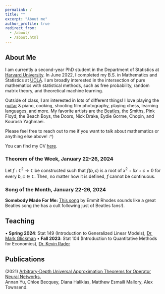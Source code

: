 ```yaml
---
permalink: /
title: ""
excerpt: "About me"
author_profile: true
redirect_from: 
  - /about/
  - /about.html
---
```

## About Me

I am currently a second-year PhD student in the Department of Statistics at [Harvard University](https://statistics.fas.harvard.edu/). In June 2022, I completed my B.S. in Mathematics and Statistics at [UCLA](https://ww3.math.ucla.edu/). I am broadly interested in the intersection of pure mathematics with statistical methods, such as free probability, random matrix theory, and theoretical machine learning.

Outside of class, I am interested in lots of different things! I love playing the [guitar](https://mattesmaili.github.io/files/guitar.png) & piano, cooking, shooting film photography, playing chess, learning languages, and more. My favorite artists are the [Beatles](https://open.spotify.com/playlist/07ZKf7841juhmGlI6LMfBd?si=4511ac89f1d14618), the Smiths, Pink Floyd, the Beach Boys, the Doors, Nick Drake, Eydie Gorme, Chopin, and Kourosh Yaghmaei.

Please feel free to reach out to me if you want to talk about mathematics or anything else above! :^)

You can find my CV [here](https://mattesmaili.github.io/files/new_resume.pdf).

### Theorem of the Week, January 22-26, 2024

Let $f: \mathbb{C}^2 \to \mathbb{C}$ be constructed such that $f(b, c)$ is a root of $x^2 + bx + c = 0$ for every $b, c \in \mathbb{C}$. Then, no matter how it is defined, $f$ cannot be continuous. 

### Song of the Month, January 22-26, 2024

**Somebody Made For Me:** [This song](https://open.spotify.com/track/2hq50hCUUknhUXZ9uL3wgq?si=71ff3a979ec24028) by Emmit Rhodes sounds like a great Beatles song (he has a cult following just of Beatles fans!). 


## Teaching
• **Spring 2024**: Stat 149 (Introduction to Generalized Linear Models), [Dr. Mark Glickman](http://www.glicko.net/)
• **Fall 2023**: Stat 104 (Introduction to Quantitative Methods for Economics), [Dr. Kevin Rader](https://statistics.fas.harvard.edu/people/kevin-rader)

## Publications

(2021) [Arbitrary-Depth Universal Approximation Theorems for Operator Neural Networks.](https://arxiv.org/abs/2109.11354)  
Annan Yu, Chloe Becquey, Diana Halikias, Matthew Esmaili Mallory, Alex Townsend.

